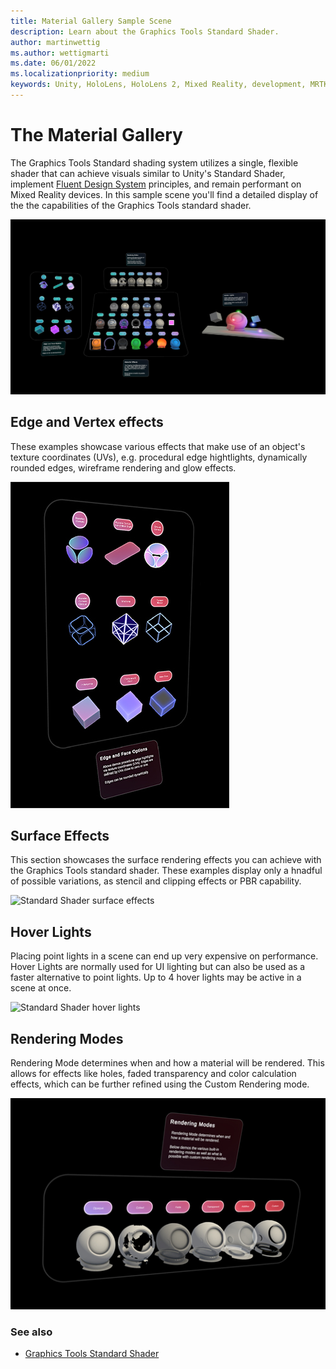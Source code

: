 ```yaml
---
title: Material Gallery Sample Scene
description: Learn about the Graphics Tools Standard Shader.
author: martinwettig
ms.author: wettigmarti
ms.date: 06/01/2022
ms.localizationpriority: medium
keywords: Unity, HoloLens, HoloLens 2, Mixed Reality, development, MRTK, Graphics Tools, MRGT, MR Graphics Tools, Standard Shader, Animation
---
```


# The Material Gallery

The Graphics Tools Standard shading system utilizes a single, flexible shader that can achieve visuals similar to Unity's Standard Shader, implement [Fluent Design System](https://www.microsoft.com/design/fluent/) principles, and remain performant on Mixed Reality devices.
In this sample scene you'll find a detailed display of the the capabilities of the Graphics Tools standard shader.

![Standard Shader sample scene](images/materialGallery_01.JPG)

## Edge and Vertex effects

These examples showcase various effects that make use of an object's texture coordinates (UVs), e.g. procedural edge hightlights, dynamically rounded edges, wireframe rendering and glow effects.

![Standard Shader edge and vertex effects](images/edge_vertex_effects_01.jpg)

## Surface Effects

This section showcases the surface rendering effects you can achieve with the Graphics Tools standard shader.
These examples display only a hnadful of possible variations, as stencil and clipping effects or PBR capability.

![Standard Shader surface effects](images/materialGallery_sample_01.gif)

## Hover Lights

Placing point lights in a scene can end up very expensive on performance.
Hover Lights are normally used for UI lighting but can also be used as a faster alternative to point lights.
Up to 4 hover lights may be active in a scene at once.

![Standard Shader hover lights](images/hoverLight_sample_01.gif)

## Rendering Modes

Rendering Mode determines when and how a material will be rendered.
This allows for effects like holes, faded transparency and color calculation effects, which can be further refined using the Custom Rendering mode.

![Standard Shader rendering modes](images/renderModes_sample_01.jpg)

### See also

* [Graphics Tools Standard Shader](graphics-tools-docs/mrtk-unity/mrtk3-graphicstools/features/standard-shader.md)







